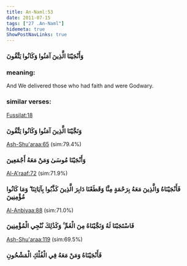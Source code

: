 ```yaml
---
title: An-Naml:53
date: 2011-07-15
tags: ["27 .An-Naml"]
hidemeta: true 
ShowPostNavLinks: true 
---
```

### وَأَنْجَيْنَا الَّذِينَ آمَنُوا وَكَانُوا يَتَّقُونَ
### meaning: 
And We delivered those who had faith and were Godwary.
### similar verses: 

[Fussilat:18](/41/18)

### وَنَجَّيْنَا الَّذِينَ آمَنُوا وَكَانُوا يَتَّقُونَ

[Ash-Shu'araa:65](/26/65) (sim:79.4%)

### وَأَنْجَيْنَا مُوسَىٰ وَمَنْ مَعَهُ أَجْمَعِينَ

[Al-A'raaf:72](/7/72) (sim:71.9%)

### فَأَنْجَيْنَاهُ وَالَّذِينَ مَعَهُ بِرَحْمَةٍ مِنَّا وَقَطَعْنَا دَابِرَ الَّذِينَ كَذَّبُوا بِآيَاتِنَا ۖ وَمَا كَانُوا مُؤْمِنِينَ

[Al-Anbiyaa:88](/21/88) (sim:71.0%)

### فَاسْتَجَبْنَا لَهُ وَنَجَّيْنَاهُ مِنَ الْغَمِّ ۚ وَكَذَٰلِكَ نُنْجِي الْمُؤْمِنِينَ

[Ash-Shu'araa:119](/26/119) (sim:69.5%)

### فَأَنْجَيْنَاهُ وَمَنْ مَعَهُ فِي الْفُلْكِ الْمَشْحُونِ
